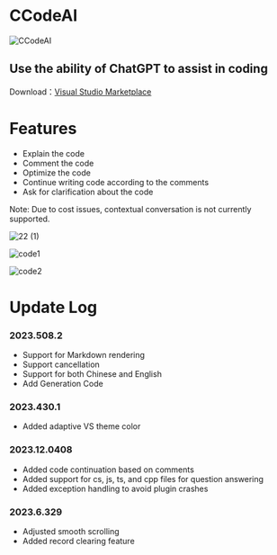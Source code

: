 # CCodeAI

![CCodeAI](../CCodeAI/Resources/Icon.png)

## Use the ability of ChatGPT to assist in coding

Download：[Visual Studio Marketplace](https://marketplace.visualstudio.com/items?itemName=TimChen44.CCodeAI)

# Features

* Explain the code
* Comment the code
* Optimize the code
* Continue writing code according to the comments
* Ask for clarification about the code

Note: Due to cost issues, contextual conversation is not currently supported.

![22 (1)](https://user-images.githubusercontent.com/7581981/230700433-78e23cab-c833-4d25-b772-1d8ad87e4604.png)

![code1](https://user-images.githubusercontent.com/7581981/236811242-b8d4b3fa-4df3-4e0c-b671-18932fd5c6fc.png)

![code2](https://user-images.githubusercontent.com/7581981/236811256-ad8a21c9-4d58-48b7-83e7-471a57a1505f.png)

# Update Log

### 2023.508.2

- Support for Markdown rendering
- Support cancellation
- Support for both Chinese and English
- Add Generation Code

### 2023.430.1

- Added adaptive VS theme color

### 2023.12.0408

- Added code continuation based on comments
- Added support for cs, js, ts, and cpp files for question answering
- Added exception handling to avoid plugin crashes

### 2023.6.329

- Adjusted smooth scrolling
- Added record clearing feature
